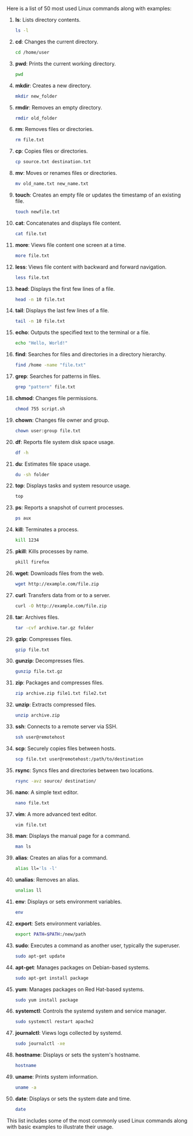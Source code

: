 Here is a list of 50 most used Linux commands along with examples:

1. **ls**: Lists directory contents.
   ```bash
   ls -l
   ```

2. **cd**: Changes the current directory.
   ```bash
   cd /home/user
   ```

3. **pwd**: Prints the current working directory.
   ```bash
   pwd
   ```

4. **mkdir**: Creates a new directory.
   ```bash
   mkdir new_folder
   ```

5. **rmdir**: Removes an empty directory.
   ```bash
   rmdir old_folder
   ```

6. **rm**: Removes files or directories.
   ```bash
   rm file.txt
   ```

7. **cp**: Copies files or directories.
   ```bash
   cp source.txt destination.txt
   ```

8. **mv**: Moves or renames files or directories.
   ```bash
   mv old_name.txt new_name.txt
   ```

9. **touch**: Creates an empty file or updates the timestamp of an existing file.
   ```bash
   touch newfile.txt
   ```

10. **cat**: Concatenates and displays file content.
    ```bash
    cat file.txt
    ```

11. **more**: Views file content one screen at a time.
    ```bash
    more file.txt
    ```

12. **less**: Views file content with backward and forward navigation.
    ```bash
    less file.txt
    ```

13. **head**: Displays the first few lines of a file.
    ```bash
    head -n 10 file.txt
    ```

14. **tail**: Displays the last few lines of a file.
    ```bash
    tail -n 10 file.txt
    ```

15. **echo**: Outputs the specified text to the terminal or a file.
    ```bash
    echo "Hello, World!"
    ```

16. **find**: Searches for files and directories in a directory hierarchy.
    ```bash
    find /home -name "file.txt"
    ```

17. **grep**: Searches for patterns in files.
    ```bash
    grep "pattern" file.txt
    ```

18. **chmod**: Changes file permissions.
    ```bash
    chmod 755 script.sh
    ```

19. **chown**: Changes file owner and group.
    ```bash
    chown user:group file.txt
    ```

20. **df**: Reports file system disk space usage.
    ```bash
    df -h
    ```

21. **du**: Estimates file space usage.
    ```bash
    du -sh folder
    ```

22. **top**: Displays tasks and system resource usage.
    ```bash
    top
    ```

23. **ps**: Reports a snapshot of current processes.
    ```bash
    ps aux
    ```

24. **kill**: Terminates a process.
    ```bash
    kill 1234
    ```

25. **pkill**: Kills processes by name.
    ```bash
    pkill firefox
    ```

26. **wget**: Downloads files from the web.
    ```bash
    wget http://example.com/file.zip
    ```

27. **curl**: Transfers data from or to a server.
    ```bash
    curl -O http://example.com/file.zip
    ```

28. **tar**: Archives files.
    ```bash
    tar -cvf archive.tar.gz folder
    ```

29. **gzip**: Compresses files.
    ```bash
    gzip file.txt
    ```

30. **gunzip**: Decompresses files.
    ```bash
    gunzip file.txt.gz
    ```

31. **zip**: Packages and compresses files.
    ```bash
    zip archive.zip file1.txt file2.txt
    ```

32. **unzip**: Extracts compressed files.
    ```bash
    unzip archive.zip
    ```

33. **ssh**: Connects to a remote server via SSH.
    ```bash
    ssh user@remotehost
    ```

34. **scp**: Securely copies files between hosts.
    ```bash
    scp file.txt user@remotehost:/path/to/destination
    ```

35. **rsync**: Syncs files and directories between two locations.
    ```bash
    rsync -avz source/ destination/
    ```

36. **nano**: A simple text editor.
    ```bash
    nano file.txt
    ```

37. **vim**: A more advanced text editor.
    ```bash
    vim file.txt
    ```

38. **man**: Displays the manual page for a command.
    ```bash
    man ls
    ```

39. **alias**: Creates an alias for a command.
    ```bash
    alias ll='ls -l'
    ```

40. **unalias**: Removes an alias.
    ```bash
    unalias ll
    ```

41. **env**: Displays or sets environment variables.
    ```bash
    env
    ```

42. **export**: Sets environment variables.
    ```bash
    export PATH=$PATH:/new/path
    ```

43. **sudo**: Executes a command as another user, typically the superuser.
    ```bash
    sudo apt-get update
    ```

44. **apt-get**: Manages packages on Debian-based systems.
    ```bash
    sudo apt-get install package
    ```

45. **yum**: Manages packages on Red Hat-based systems.
    ```bash
    sudo yum install package
    ```

46. **systemctl**: Controls the systemd system and service manager.
    ```bash
    sudo systemctl restart apache2
    ```

47. **journalctl**: Views logs collected by systemd.
    ```bash
    sudo journalctl -xe
    ```

48. **hostname**: Displays or sets the system's hostname.
    ```bash
    hostname
    ```

49. **uname**: Prints system information.
    ```bash
    uname -a
    ```

50. **date**: Displays or sets the system date and time.
    ```bash
    date
    ```

This list includes some of the most commonly used Linux commands along with basic examples to illustrate their usage.
